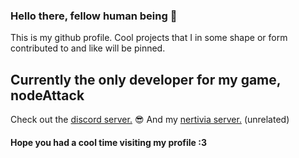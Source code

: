### Hello there, fellow human being 👋
This is my github profile.
Cool projects that I in some shape or form contributed to and like will be pinned.
## Currently the only developer for my game, nodeAttack
Check out the [discord server.](https://discord.gg/bYrfPup) 😎
And my [nertivia server.](https://nertivia.tk/invites/doTPrA) (unrelated)
#### Hope you had a cool time visiting my profile :3





<!--
**thekoneko/thekoneko** is a ✨ _special_ ✨ repository because its `README.md` (this file) appears on your GitHub profile.

Here are some ideas to get you started:

- 🔭 I’m currently working on ...
- 🌱 I’m currently learning ...
- 👯 I’m looking to collaborate on ...
- 🤔 I’m looking for help with ...
- 💬 Ask me about ...
- 📫 How to reach me: ...
- 😄 Pronouns: ...
- ⚡ Fun fact: ...
-->
